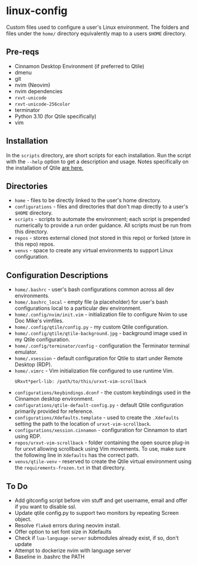 # linux-config

Custom files used to configure a user's Linux environment. The folders and files
under the `home/` directory equivalently map to a users `$HOME` directory.

## Pre-reqs

* Cinnamon Desktop Environment (if preferred to Qtile)
* dmenu
* git
* nvim (Neovim)
* nvim dependencies
* `rxvt-unicode`
* `rxvt-unicode-256color`
* terminator
* Python 3.10 (for Qtile specifically)
* vim

## Installation

In the `scripts` directory, are short scripts for each installation. Run the
script with the `--help` option to get a description and usage. Notes
specifically on the installation of Qtile [are here.](QTILE.md)

## Directories

* `home` - files to be directly linked to the user's home directory.
* `configurations` - files and directories that don't map directly to a user's
  `$HOME` directory.
* `scripts` - scripts to automate the environment; each script is prepended
  numerically to provide a run order guidance. All scripts must be run from this directory.
* `repos` - stores external cloned (not stored in this repo) or forked (store in
  this repo) repos.
* `venvs` - space to create any virtual environments to support Linux
  configuration.
  
## Configuration Descriptions

* `home/.bashrc` - user's bash configurations common across all dev environments. 
* `home/.bashrc_local` - empty file (a placeholder) for user's bash
  configurations local to a particular dev environment. 
* `home/.config/nvim/init.vim` - initialization file to configure Nvim to use
  Doc Mike's vimfiles.
* `home/.config/qtile/config.py` - my custom Qtile configuration. 
* `home/.config/qtile/qtile-background.jpg` - background image used in my Qtile
  configuration.
* `home/.config/terminator/config` - configuration the Terminator terminal
  emulator.
* `home/.xsession` - default configuration for Qtile to start under Remote Desktop
  (RDP).
* `home/.vimrc` - Vim initialization file configured to use runtime Vim.
    ```
    URxvt*perl-lib: /path/to/this/urxvt-vim-scrollback
    ```
* `configurations/keybindings.dconf` - the custom keybindings used in the
  Cinnamon desktop environment.
* `configurations/qtile-default-config.py` - default Qtile configuration primarily
  provided for reference.
* `configurations/Xdefaults.template` - used to create the `.Xdefaults` setting
  the path to the location of `urxvt-vim-scrollback`.
* `configurations/xession.cinnamon` - configuration for Cinnamon to start using
  RDP.
* `repos/urxvt-vim-scrollback` - folder containing the open source plug-in for
  urxvt allowing scrollback using Vim movements. To use, make sure the following
  line in `Xdefaults` has the correct path.
* `venvs/qtile-venv` - reserved to create the Qtile virtual environment using
  the `requirements-frozen.txt` in that directory.

## To Do

* Add gitconfig script before vim stuff and get username, email and offer if you want to disable ssl.
* Update qtile config.py to support two monitors by repeating Screen object.
* Resolve `flake8` errors during neovim install.
* Offer option to set font size in Xdefaults
* Check if `lua-language-server` submodules already exist, if so, don't update
* Attempt to dockerize nvim with language server
* Baseline in .bashrc the PATH
  
